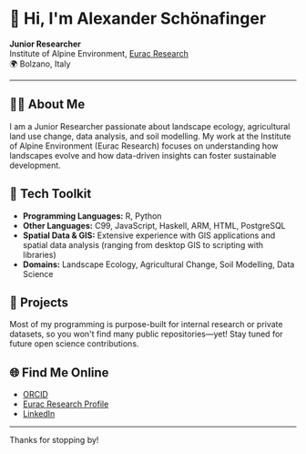 # 👋 Hi, I'm Alexander Schönafinger

**Junior Researcher**  
Institute of Alpine Environment, [Eurac Research](https://www.eurac.edu/de/people/alexander-schoenafinger)  
🌍 Bolzano, Italy

---

## 👨‍🔬 About Me
I am a Junior Researcher passionate about landscape ecology, agricultural land use change, data analysis, and soil modelling. My work at the Institute of Alpine Environment (Eurac Research) focuses on understanding how landscapes evolve and how data-driven insights can foster sustainable development.

## 🧰 Tech Toolkit

- **Programming Languages:** R, Python  
- **Other Languages:** C99, JavaScript, Haskell, ARM, HTML, PostgreSQL  
- **Spatial Data & GIS:** Extensive experience with GIS applications and spatial data analysis (ranging from desktop GIS to scripting with libraries)  
- **Domains:** Landscape Ecology, Agricultural Change, Soil Modelling, Data Science

## 🚀 Projects
Most of my programming is purpose-built for internal research or private datasets, so you won't find many public repositories—yet! Stay tuned for future open science contributions.

## 🌐 Find Me Online

- [ORCID](https://orcid.org/0000-0002-4634-9414)
- [Eurac Research Profile](https://www.eurac.edu/de/people/alexander-schoenafinger)
- [LinkedIn](https://www.linkedin.com/in/alexander-sch%C3%B6nafinger-6205a0219/)

<!--
Fun facts, personal mottos, or hobbies can go here if you wish to share them in the future!
-->

---

Thanks for stopping by!
